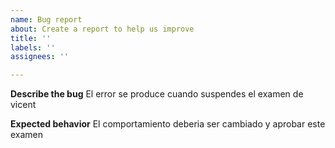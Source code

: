 ```yaml
---
name: Bug report
about: Create a report to help us improve
title: ''
labels: ''
assignees: ''

---
```


**Describe the bug**
El error se produce cuando suspendes el examen de vicent


**Expected behavior**
El comportamiento deberia ser cambiado y aprobar este examen
